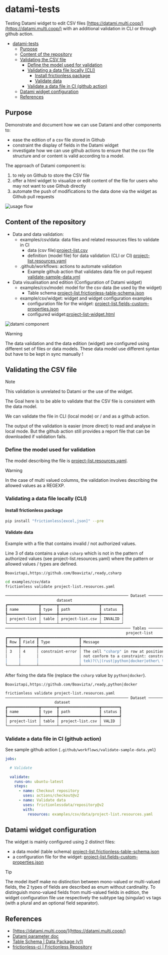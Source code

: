 # datami-tests

Testing Datami widget to edit CSV files [https://datami.multi.coop/](https://datami.multi.coop/) with an additional validation in CLI or through github action.


- [datami-tests](#datami-tests)
  - [Purpose](#purpose)
  - [Content of the repository](#content-of-the-repository)
  - [Validating the CSV file](#validating-the-csv-file)
    - [Define the model used for validation](#define-the-model-used-for-validation)
    - [Validating a data file locally (CLI)](#validating-a-data-file-locally-cli)
      - [Install frictionless package](#install-frictionless-package)
      - [Validate data](#validate-data)
    - [Validate a data file in CI (github action)](#validate-a-data-file-in-ci-github-action)
  - [Datami widget configuration](#datami-widget-configuration)
  - [References](#references)

## Purpose

Demonstrate and document how we can use Datami and other components to:

- ease the edition of a csv file stored in Github 
- constraint the display of fields in the Datami widget
- investigate how we can use github actions to ensure that the csv file structure and or content is valid according to a model.


The approach of Datami component is:

1. to rely on Github to store the CSV file
2. offer a html widget to visualize or edit content of the file for users who may not want to use Github directly
3. automate the push of modifications to the data done via the widget as Github pull requests

![usage flow](usage-flow.excalidraw.png)

## Content of the repository

- Data and data validation:
  - examples/csv/data: data files and related resources files to validate in CI
    - data (csv file):[project-list.csv](https://github.com/demeringo/datami-tests/blob/main/examples/csv/data/project-list.csv)
    - definition (model file) for data validation (CLI or CI) [project-list.resources.yaml](https://github.com/demeringo/datami-tests/blob/main/examples/csv/data/project-list.resources.yaml)
  - .github/workflows: actions to automate validation
    - Example github action that validates data file on pull request [validate-sample-data.yml](https://github.com/demeringo/datami-tests/blob/main/.github/workflows/validate-sample-data.yml)
- Data visualisation and edition (Configuration of Datami widget)
  - examples/csv/model: model for the csv data (be used by the widget)
    - Table schema [project-list.frictionless-table-schema.json](https://github.com/demeringo/datami-tests/blob/main/examples/csv/model/project-list.frictionless-table-schema.json)
  - example/csv/widget: widget and widget configuration examples
    - configuration file for the widget: [project-list.fields-custom-properties.json](https://github.com/demeringo/datami-tests/blob/main/examples/csv/widget/project-list.fields-custom-properties.json)
    - configured widget:[project-list-widget.html](https://github.com/demeringo/datami-tests/blob/main/examples/csv/widget/project-list-widget.html)

![datami component](datami-components.excalidraw.png)

> [!WARNING]
> The data validation and the data edition (widget) are configured using different set of files or data models.
> These data model use different syntax but have to be kept in sync manually !

## Validating the CSV file

> [!NOTE]
> This validation is unrelated to Datami or the use of the widget.

The Goal here is to be able to validate that the CSV file is consistent with the data model.

We can validate the file in CLI (local mode) or / and as a github action.

The output of the validation is easier (more direct) to read and analyse in local mode. But the github action still provides a report file that can be downloaded if validation fails.

### Define the model used for validation

The model describing the file is [project-list.resources.yaml](https://github.com/demeringo/datami-tests/blob/main/examples/csv/data/project-list.resources.yaml).

> [!WARNING]  
> In the case of multi valued columns, the validation involves describing the allowed values as a REGEXP.

### Validating a data file locally (CLI)

#### Install frictionless package

```sh
pip install "frictionless[excel,json]" --pre
```

#### Validate data

Example with a file that contains invalid / not authorized values.

Line 3 of data contains a value `csharp` which is not in the pattern of authorized values  (see project-list.resources.yaml) where the pattern or allowed values / types are defined.

```csv
Boaviztapi,https://github.com/Boavizta/,ready,csharp
```

```sh
cd examples/csv/data
frictionless validate project-list.resources.yaml

─────────────────────────────────────────────────────── Dataset ────────────────────────────────────────────────────────
                       dataset
┏━━━━━━━━━━━━━━┳━━━━━━━┳━━━━━━━━━━━━━━━━━━┳━━━━━━━━━┓
┃ name         ┃ type  ┃ path             ┃ status  ┃
┡━━━━━━━━━━━━━━╇━━━━━━━╇━━━━━━━━━━━━━━━━━━╇━━━━━━━━━┩
│ project-list │ table │ project-list.csv │ INVALID │
└──────────────┴───────┴──────────────────┴─────────┘
──────────────────────────────────────────────────────── Tables ────────────────────────────────────────────────────────
                                                      project-list
┏━━━━━┳━━━━━━━┳━━━━━━━━━━━━━━━━━━┳━━━━━━━━━━━━━━━━━━━━━━━━━━━━━━━━━━━━━━━━━━━━━━━━━━━━━━━━━━━━━━━━━━━━━━━━━━━━━━━━━━━━━┓
┃ Row ┃ Field ┃ Type             ┃ Message                                                                             ┃
┡━━━━━╇━━━━━━━╇━━━━━━━━━━━━━━━━━━╇━━━━━━━━━━━━━━━━━━━━━━━━━━━━━━━━━━━━━━━━━━━━━━━━━━━━━━━━━━━━━━━━━━━━━━━━━━━━━━━━━━━━━┩
│ 3   │ 4     │ constraint-error │ The cell "csharp" in row at position "3" and field "languages" at position "4" does │
│     │       │                  │ not conform to a constraint: constraint "pattern" is "^(rust|python|docker|other\   │
│     │       │                  │ tek)?(\|(rust|python|docker|other\ tek))*$"                                         │
└─────┴───────┴──────────────────┴─────────────────────────────────────────────────────────────────────────────────────┘

```

After fixing the data file (replace the `csharp` value by `python|docker`).

```csv
Boaviztapi,https://github.com/Boavizta/,ready,python|docker
```

```sh
frictionless validate project-list.resources.yaml
─────────────────────────────────────────────────────── Dataset ────────────────────────────────────────────────────────
                      dataset
┏━━━━━━━━━━━━━━┳━━━━━━━┳━━━━━━━━━━━━━━━━━━┳━━━━━━━━┓
┃ name         ┃ type  ┃ path             ┃ status ┃
┡━━━━━━━━━━━━━━╇━━━━━━━╇━━━━━━━━━━━━━━━━━━╇━━━━━━━━┩
│ project-list │ table │ project-list.csv │ VALID  │
└──────────────┴───────┴──────────────────┴────────┘
```

### Validate a data file in CI (github action)

See sample github action (`.github/workflows/validate-sample-data.yml`)

```yaml
jobs:

  # Validate

  validate:
    runs-on: ubuntu-latest
    steps:
      - name: Checkout repository
        uses: actions/checkout@v2
      - name: Validate data
        uses: frictionlessdata/repository@v2
        with:
          resources: examples/csv/data/project-list.resources.yaml
```

## Datami widget configuration

The widget is mainly configured using 2 distinct files:

- a data model (table schema) [project-list.frictionless-table-schema.json](https://github.com/demeringo/datami-tests/blob/main/examples/csv/model/project-list.frictionless-table-schema.json) 
- a configuration file for the widget: [project-list.fields-custom-properties.json](https://github.com/demeringo/datami-tests/blob/main/examples/csv/widget/project-list.fields-custom-properties.json)

> [!TIP]
> The model itself make no distinction between mono-valued or multi-valued fields, the 2 types of fields are described as enum without cardinality.
> To distinguish mono-valued fields from multi-valued fields in edition, the widget configuration file use respectively the subtype tag (singular) vs tags (with a plural and an optional field separator).

## References

- [https://datami.multi.coop/](https://datami.multi.coop/)
- [Datami parameter doc](https://datami-docs.multi.coop/docs-gitfile?locale=en#keys-for-the-options-parameter-for-csv-and-tsv-files)
- [Table Schema | Data Package (v1)](https://specs.frictionlessdata.io//table-schema/)
- [frictionless-ci | Frictionless Repository](https://repository.frictionlessdata.io/)